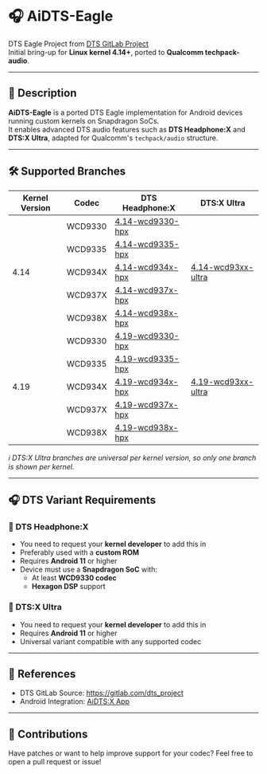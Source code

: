 <!DOCTYPE html>
<html lang="en">
<head>
  <meta charset="UTF-8">
</head>
<body>

<h1>🎧 AiDTS-Eagle</h1>

<p>DTS Eagle Project from <a href="https://gitlab.com/dts_project">DTS GitLab Project</a><br>
Initial bring-up for <strong>Linux kernel 4.14+</strong>, ported to <strong>Qualcomm techpack-audio</strong>.</p>

<hr>

<h2>📌 Description</h2>
<p><strong>AiDTS-Eagle</strong> is a ported DTS Eagle implementation for Android devices running custom kernels on Snapdragon SoCs.<br>
It enables advanced DTS audio features such as <strong>DTS Headphone:X</strong> and <strong>DTS:X Ultra</strong>, adapted for Qualcomm's <code>techpack/audio</code> structure.</p>

<hr>

<h2>🛠️ Supported Branches</h2>

<table class="tg"><thead>
  <tr>
    <th class="tg-0pky">Kernel Version</th>
    <th class="tg-c3ow">Codec</th>
    <th class="tg-c3ow">DTS Headphone:X</th>
    <th class="tg-c3ow">DTS:X Ultra</th>
  </tr></thead>
<tbody>
  <tr>
    <td class="tg-9wq8" rowspan="5">4.14</td>
    <td class="tg-0pky">WCD9330</td>
    <td class="tg-c3ow"><a href="https://github.com/iDead-Project/ai-dts-eagle-techpack/tree/4.14-wcd9330-hpx" target="_blank" rel="noopener noreferrer">4.14-wcd9330-hpx</a></td>
    <td class="tg-9wq8" rowspan="5"><a href="https://github.com/iDead-Project/ai-dts-eagle-techpack/tree/4.14-wcd93xx-ultra" target="_blank" rel="noopener noreferrer">4.14-wcd93xx-ultra</a></td>
  </tr>
  <tr>
    <td class="tg-0pky">WCD9335</td>
    <td class="tg-c3ow"><a href="https://github.com/iDead-Project/ai-dts-eagle-techpack/tree/4.14-wcd9335-hpx" target="_blank" rel="noopener noreferrer">4.14-wcd9335-hpx</a></td>
  </tr>
  <tr>
    <td class="tg-0pky">WCD934X</td>
    <td class="tg-c3ow"><a href="https://github.com/iDead-Project/ai-dts-eagle-techpack/tree/4.14-wcd934x-hpx" target="_blank" rel="noopener noreferrer">4.14-wcd934x-hpx</a></td>
  </tr>
  <tr>
    <td class="tg-0lax">WCD937X</td>
    <td class="tg-baqh"><a href="https://github.com/iDead-Project/ai-dts-eagle-techpack/tree/4.14-wcd937x-hpx" target="_blank" rel="noopener noreferrer">4.14-wcd937x-hpx</a></td>
  </tr>
  <tr>
    <td class="tg-0lax">WCD938X</td>
    <td class="tg-baqh"><a href="https://github.com/iDead-Project/ai-dts-eagle-techpack/tree/4.14-wcd938x-hpx" target="_blank" rel="noopener noreferrer">4.14-wcd938x-hpx</a></td>
  </tr>
  <tr>
    <td class="tg-9wq8" rowspan="5">4.19</td>
    <td class="tg-0pky">WCD9330</td>
    <td class="tg-c3ow"><a href="https://github.com/iDead-Project/ai-dts-eagle-techpack/tree/4.19-wcd9330-hpx" target="_blank" rel="noopener noreferrer">4.19-wcd9330-hpx</a></td>
    <td class="tg-9wq8" rowspan="5"><a href="https://github.com/iDead-Project/ai-dts-eagle-techpack/tree/4.19-wcd93xx-ultra" target="_blank" rel="noopener noreferrer">4.19-wcd93xx-ultra</a></td>
  </tr>
  <tr>
    <td class="tg-0pky">WCD9335</td>
    <td class="tg-c3ow"><a href="https://github.com/iDead-Project/ai-dts-eagle-techpack/tree/4.19-wcd9335-hpx" target="_blank" rel="noopener noreferrer">4.19-wcd9335-hpx</a></td>
  </tr>
  <tr>
    <td class="tg-0pky">WCD934X</td>
    <td class="tg-c3ow"><a href="https://github.com/iDead-Project/ai-dts-eagle-techpack/tree/4.19-wcd934x-hpx" target="_blank" rel="noopener noreferrer">4.19-wcd934x-hpx</a></td>
  </tr>
  <tr>
    <td class="tg-0lax">WCD937X</td>
    <td class="tg-baqh"><a href="https://github.com/iDead-Project/ai-dts-eagle-techpack/tree/4.19-wcd937x-hpx" target="_blank" rel="noopener noreferrer">4.19-wcd937x-hpx</a></td>
  </tr>
  <tr>
    <td class="tg-0lax">WCD938X</td>
    <td class="tg-baqh"><a href="https://github.com/iDead-Project/ai-dts-eagle-techpack/tree/4.19-wcd938x-hpx" target="_blank" rel="noopener noreferrer">4.19-wcd938x-hpx</a></td>
  </tr>
</tbody></table>

<p><em>ℹ️ DTS:X Ultra branches are universal per kernel version, so only one branch is shown per kernel.</em></p>

<hr>

<h2>🎧 DTS Variant Requirements</h2>

<h3>📀 DTS Headphone:X</h3>
<ul>
  <li>You need to request your <strong>kernel developer</strong> to add this in</li>
  <li>Preferably used with a <strong>custom ROM</strong></li>
  <li>Requires <strong>Android 11</strong> or higher</li>
  <li>Device must use a <strong>Snapdragon SoC</strong> with:
    <ul>
      <li>At least <strong>WCD9330 codec</strong></li>
      <li><strong>Hexagon DSP</strong> support</li>
    </ul>
  </li>
</ul>

<h3>💽 DTS:X Ultra</h3>
<ul>
  <li>You need to request your <strong>kernel developer</strong> to add this in</li>
  <li>Requires <strong>Android 11</strong> or higher</li>
  <li>Universal variant compatible with any supported codec</li>
</ul>

<hr>

<h2>🔗 References</h2>
<ul>
  <li>DTS GitLab Source: <a href="https://gitlab.com/dts_project">https://gitlab.com/dts_project</a></li>
  <li>Android Integration: <a href="[https://github.com/iDead-Project/AiDTS-X](https://github.com/iDead-Project/ai-dtsx-app-adv)">AiDTS:X App</a></li>
</ul>

<hr>

<h2>💬 Contributions</h2>
<p>Have patches or want to help improve support for your codec? Feel free to open a pull request or issue!</p>

</body>
</html>
